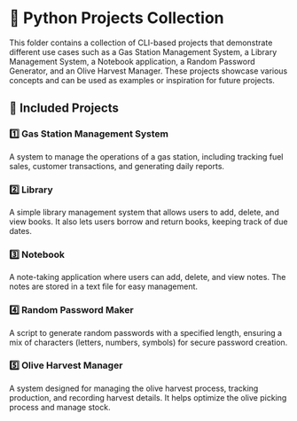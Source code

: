 # 🚀 Python Projects Collection

This folder contains a collection of CLI-based projects that demonstrate different use cases such as a Gas Station Management System, a Library Management System, a Notebook application, a Random Password Generator, and an Olive Harvest Manager. These projects showcase various concepts and can be used as examples or inspiration for future projects.

## 📂 Included Projects

### 1️⃣ **Gas Station Management System**  
A system to manage the operations of a gas station, including tracking fuel sales, customer transactions, and generating daily reports.

### 2️⃣ **Library**  
A simple library management system that allows users to add, delete, and view books. It also lets users borrow and return books, keeping track of due dates.

### 3️⃣ **Notebook**  
A note-taking application where users can add, delete, and view notes. The notes are stored in a text file for easy management.

### 4️⃣ **Random Password Maker**  
A script to generate random passwords with a specified length, ensuring a mix of characters (letters, numbers, symbols) for secure password creation.

### 5️⃣ **Olive Harvest Manager**  
A system designed for managing the olive harvest process, tracking production, and recording harvest details. It helps optimize the olive picking process and manage stock.

